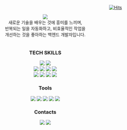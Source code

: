 

<div align=right>
  
[![Hits](https://hits.seeyoufarm.com/api/count/incr/badge.svg?url=https%3A%2F%2Fgithub.com%2FMin-Ch&count_bg=%2379C83D&title_bg=%23555555&icon=&icon_color=%23E7E7E7&title=hits&edge_flat=false)](https://hits.seeyoufarm.com)
  
</div>

<div align=center>  
  <div align=center><img src="https://capsule-render.vercel.app/api?type=waving&text=Back-End%20Engineer&color=auto&fontSize=45&animation=scaleIn&fontColor=FFFFFF&height=140&fontAlignY=30&section=header" /></div>
  
  <div>
    새로운 기술을 배우는 것에 흥미를 느끼며,<br>
    반복되는 일을 자동화하고, 비효율적인 작업을<br>
    개선하는 것을 좋아하는 백엔드 개발자입니다.
  </div>
  
  <br>
  
  <h3 align="center">TECH SKILLS</h3>

  <img src="https://img.shields.io/static/v1?style=flat-square&message=Typescript&color=blue&logo=typescript&logoColor=FFFFFF&label="/></a>
  <img src="https://img.shields.io/static/v1?style=flat-square&message=NestJs&color=red&logo=nestjs&logoColor=FFFFFF&label="/></a>
  <br>
  <img src="https://img.shields.io/badge/MySQL-4479A1?style=flat-square&logo=MySQL&logoColor=white"/></a>
  <img src="https://img.shields.io/badge/MariaDB-003545?style=flat-square&logo=MariaDB&logoColor=white"/></a>
  <img src="https://img.shields.io/static/v1?style=flat-square&message=postgres&color=blue&logo=postgresql&logoColor=FFFFFF&label="/></a>
  <img src="https://img.shields.io/badge/MongoDB-47A248?style=flat-square&logo=MongoDB&logoColor=white"/></a>
  <br>
  <img src="https://img.shields.io/badge/AWS-000000?style=flat-square&logo=Amazon%20AWS&logoColor=FF9900"/></a>
  <img src="https://img.shields.io/static/v1?style=flat-square&message=Docker&color=blue&logo=docker&logoColor=FFFFFF&label="/></a>
  <img src="https://img.shields.io/static/v1?style=flat-square&message=ElasticStack&color=66b5ae&logo=elasticstack&logoColor=FFFFFF&label="/></a>
  <img src="https://img.shields.io/static/v1?style=flat-square&message=Github Actions&color=005571&logo=githubactions&logoColor=FFFFFF&label="/></a>

  <h3 align="center">Tools</h3>

  <img src="https://img.shields.io/static/v1?style=flat-square&message=macOS&color=gray&logo=apple&logoColor=white&label="/></a>
  <img src="https://img.shields.io/static/v1?style=flat-square&message=GitHub&color=181717&logo=GitHub&logoColor=FFFFFF&label="/></a>
  <img src="https://img.shields.io/static/v1?style=flat-square&message=GitLab&color=red&logo=GitLab&logoColor=FFFFFF&label="/></a>
  <img src="https://img.shields.io/static/v1?style=flat-square&message=PyCharm&color=blue&logo=PyCharm&logoColor=FFFFFF&label="/></a>
  <img src="https://img.shields.io/static/v1?style=flat-square&message=IntelliJ&color=black&logo=intellijidea&logoColor=FFFFFF&label="/></a>

  <h3 align="center">Contacts</h3>

  <a href="https://atlantic-speedboat-cc3.notion.site/MIN-Choi-a62a2be39c704b0589c29832fb5530c1"><img src="https://img.shields.io/badge/Notion-000000?style=flat-square&logo=Notion&logoColor=white&link=https://atlantic-speedboat-cc3.notion.site/MIN-Choi-a62a2be39c704b0589c29832fb5530c1"/></a>
  <a href="mailto:cm9542@gmail.com"><img src="https://img.shields.io/badge/Gmail-d14836?style=flat-square&logo=Gmail&logoColor=white&link=cm9542@gmail.com"/></a>
  <!--   <a href="https://velog.io/@cmin95"><img src="https://img.shields.io/badge/Tech%20Blog-11B48A?style=flat-square&logo=Vimeo&logoColor=white&link=https://velog.io/@cmin95"/></a>&nbsp -->
</div>
